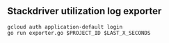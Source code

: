 ## Stackdriver utilization log exporter
```shell
gcloud auth application-default login
go run exporter.go $PROJECT_ID $LAST_X_SECONDS
```